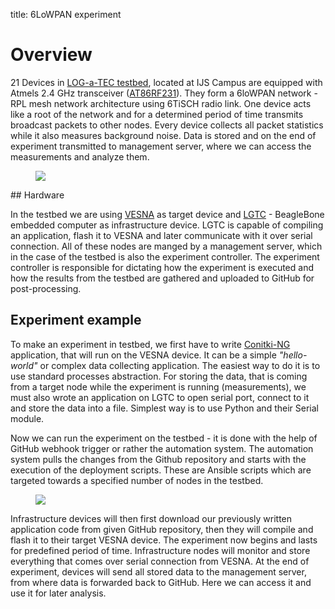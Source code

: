 title: 6LoWPAN experiment

<!-- vim: linebreak filetype=markdown expandtab ts=4 sw=4
-->

# Overview

21 Devices in [LOG-a-TEC testbed](ap-cradio.html), located at IJS Campus are equipped with Atmels 2.4 GHz transceiver ([AT86RF231](ap-cradio.html)). They form a 6loWPAN network - RPL mesh network architecture using 6TiSCH radio link. One device acts like a root of the network and for a determined period of time transmits broadcast packets to other nodes. Every device collects all packet statistics while it also measures background noise. Data is stored and on the end of experiment transmitted to management server, where we can access the measurements and analyze them.

<figure>
    <img src="img/ex/6lowpan/experiment_overview.png">
</figure>
## Hardware

In the testbed we are using [VESNA](hw-vesna.html) as target device and [LGTC](hw-lgtc.html) - BeagleBone embedded computer as infrastructure device. LGTC is capable of compiling an application, flash it to VESNA and later communicate with it over serial connection.
All of these nodes are manged by a management server, which in the case of the testbed is also the experiment controller. The experiment controller is responsible for dictating how the experiment is executed and how the results from the testbed are gathered and uploaded to GitHub for post-processing.

## Experiment example

To make an experiment in testbed, we first have to write [Conitki-NG](cr-software.html) application, that will run on the VESNA device. It can be a simple *"hello-world"* or complex data collecting application. The easiest way to do it is to use standard processes abstraction.
For storing the data, that is coming from a target node while the experiment is running (measurements), we must also wrote an application on LGTC to open serial port, connect to it and store the data into a file. Simplest way is to use Python and their Serial module.

Now we can run the experiment on the testbed - it is done with the help of GitHub webhook trigger or rather the automation system. The automation system pulls the changes from the Github repository and starts with the execution of the deployment scripts. These are Ansible scripts which are targeted towards a specified number of nodes in the testbed.
<figure>
    <img src="img/ex/6lowpan/experiment_workflow.png">
</figure>

Infrastructure devices will then first download our previously written application code from given GitHub repository, then they will compile and flash it to their target VESNA device. The experiment now begins and lasts for predefined period of time.
Infrastructure nodes will monitor and store everything that comes over serial connection from VESNA. At the end of experiment, devices will send all stored data to the management server, from where data is forwarded back to GitHub. Here we can access it and use it for later analysis.
